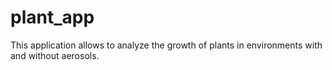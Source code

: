# plant_app
This application allows to analyze the growth of plants in environments with and without aerosols.
